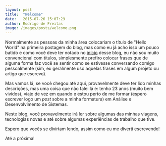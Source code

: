 ```yaml
---
layout: post
title:  "Welcome"
date:   2015-07-26 15:07:29
author: Rodrigo de Freitas
image: /images/posts/welcome.png
---
```

Normalmente as pessoas da minha área colocariam o título de "Hello World" na primeira postagem do blog, mas como eu já acho isso um pouco batido e como você deve ter notado no [início][ini] desse blog, eu não sou muito convencional com títulos, simplesmente prefiro colocar frases que de alguma forma faz você se sentir como se estivesse conversando comigo pessoalmente (sim, eu geralmente uso aquelas frases em algum projeto ou artigo que escrevo).

Mas vamos lá, se você chegou até aqui, provavelmente deve ter lido minhas descrições, mas uma coisa que não falei lá é: tenho 23 anos (muito bem vividos), viajo de vez em quando e estou perto de me formar (espero escrever logo um *post* sobre a minha formatura) em Análise e Desenvolvimento de Sistemas.

Neste blog, você provavelmente irá ler sobre algumas das minhas viagens, tecnologias novas e até sobre algumas experiências de trabalho que tive.

Espero que vocês se divirtam lendo, assim como eu me diverti escrevendo!

Até a próxima!

[ini]: http://rodrigoodf.github.io